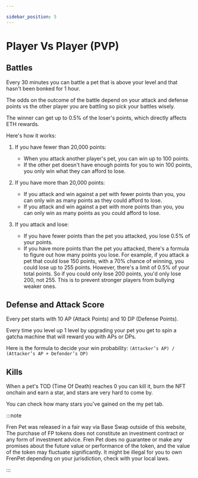```yaml
---

sidebar_position: 5
---
```




# Player Vs Player (PVP)

## Battles

Every 30 minutes you can battle a pet that is above your level and that hasn't been bonked for 1 hour.

The odds on the outcome of the battle depend on your attack and defense points vs the other player you are battling so pick your battles wisely.

The winner can get up to 0.5% of the loser's points, which directly affects ETH rewards.

Here's how it works:

1. If you have fewer than 20,000 points:
   - When you attack another player's pet, you can win up to 100 points.
   - If the other pet doesn't have enough points for you to win 100 points, you only win what they can afford to lose.

2. If you have more than 20,000 points:
   - If you attack and win against a pet with fewer points than you, you can only win as many points as they could afford to lose.
   - If you attack and win against a pet with more points than you, you can only win as many points as you could afford to lose.

3. If you attack and lose:
   - If you have fewer points than the pet you attacked, you lose 0.5% of your points.
   - If you have more points than the pet you attacked, there's a formula to figure out how many points you lose. For example, if you attack a pet that could lose 150 points, with a 70% chance of winning, you could lose up to 255 points. However, there's a limit of 0.5% of your total points. So if you could only lose 200 points, you'd only lose 200, not 255. This is to prevent stronger players from bullying weaker ones.


## Defense and Attack Score

Every pet starts with 10 AP (Attack Points) and 10 DP (Defense Points).

Every time you level up 1 level by upgrading your pet you get to spin a gatcha machine that will reward you with APs or DPs.

Here is the formula to decide your win probability: `(Attacker’s AP) / (Attacker’s AP + Defender’s DP)`

## Kills

When a pet's TOD (Time Of Death) reaches 0 you can kill it, burn the NFT onchain and earn a star, and stars are very hard to come by.

You can check how many stars you've gained on the my pet tab.

:::note

Fren Pet was released in a fair way via Base Swap outside of this website, The purchase of FP tokens does not constitute an investment contract or any form of investment advice. Fren Pet does no guarantee or make any promises about the future value or performance of the token, and the value of the token may fluctuate significantly. It might be illegal for you to own FrenPet depending on your jurisdiction, check with your local laws.

:::
